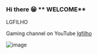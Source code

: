 ### Hi there  😁 ** WELCOME**

LGFILHO

Gaming channel on YouTube [lgfilho](https://www.youtube.com/@lgfilho826)

![image](https://github.com/lgfilho1972/lgfilho1972/assets/168479595/d3c1dee4-146f-40b6-9baf-dd2ba297bd66)

